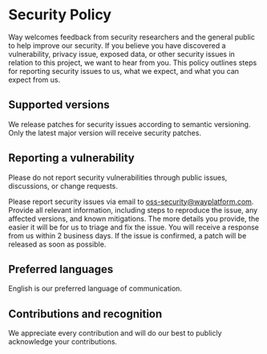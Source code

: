 # Security Policy

Way welcomes feedback from security researchers and the general public to help
improve our security. If you believe you have discovered a vulnerability,
privacy issue, exposed data, or other security issues in relation to this
project, we want to hear from you. This policy outlines steps for reporting
security issues to us, what we expect, and what you can expect from us.

## Supported versions

We release patches for security issues according to semantic versioning. Only
the latest major version will receive security patches.

## Reporting a vulnerability

Please do not report security vulnerabilities through public issues,
discussions, or change requests.

Please report security issues via email to
[oss-security@wayplatform.com](mailto:oss-security@wayplatform.com). Provide all
relevant information, including steps to reproduce the issue, any affected
versions, and known mitigations. The more details you provide, the easier it
will be for us to triage and fix the issue. You will receive a response from us
within 2 business days. If the issue is confirmed, a patch will be released as
soon as possible.

## Preferred languages

English is our preferred language of communication.

## Contributions and recognition

We appreciate every contribution and will do our best to publicly acknowledge
your contributions.
